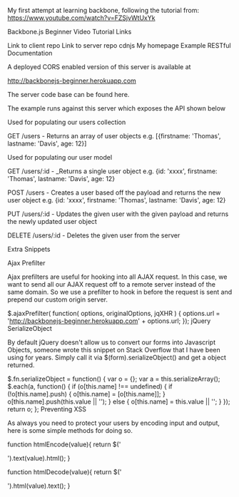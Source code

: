 My first attempt at learning backbone, following the tutorial from: https://www.youtube.com/watch?v=FZSjvWtUxYk


Backbone.js Beginner Video Tutorial
Links

Link to client repo
Link to server repo
cdnjs
My homepage
Example RESTful Documentation

A deployed CORS enabled version of this server is available at

http://backbonejs-beginner.herokuapp.com

The server code base can be found here.

The example runs against this server which exposes the API shown below

Used for populating our users collection

GET /users - Returns an array of user objects e.g. [{firstname: 'Thomas', lastname: 'Davis', age: 12}]

Used for populating our user model

GET /users/:id - _Returns a single user object e.g. {id: 'xxxx', firstname: 'Thomas', lastname: 'Davis', age: 12}

POST /users - Creates a user based off the payload and returns the new user object e.g. {id: 'xxxx', firstname: 'Thomas', lastname: 'Davis', age: 12}

PUT /users/:id - Updates the given user with the given payload and returns the newly updated user object

DELETE /users/:id - Deletes the given user from the server

Extra Snippets

Ajax Prefilter

Ajax prefilters are useful for hooking into all AJAX request. In this case, we want to send all our AJAX request off to a remote server instead of the same domain. So we use a prefilter to hook in before the request is sent and prepend our custom origin server.

$.ajaxPrefilter( function( options, originalOptions, jqXHR ) {
  options.url = 'http://backbonejs-beginner.herokuapp.com' + options.url;
});
jQuery SerializeObject

By default jQuery doesn't allow us to convert our forms into Javascript Objects, someone wrote this snippet on Stack Overflow that I have been using for years. Simply call it via $(form).serializeObject() and get a object returned.

$.fn.serializeObject = function() {
  var o = {};
  var a = this.serializeArray();
  $.each(a, function() {
      if (o[this.name] !== undefined) {
          if (!o[this.name].push) {
              o[this.name] = [o[this.name]];
          }
          o[this.name].push(this.value || '');
      } else {
          o[this.name] = this.value || '';
      }
  });
  return o;
};
Preventing XSS

As always you need to protect your users by encoding input and output, here is some simple methods for doing so.

function htmlEncode(value){
  return $('<div/>').text(value).html();
}

function htmlDecode(value){
  return $('<div/>').html(value).text();
}
